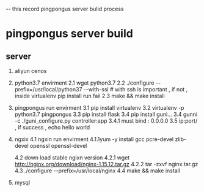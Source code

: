 -- this record pingpongus server bulid process
# pingpongus server build
## server 

1. aliyun cenos

2. python3.7 envirment
    2.1  wget python3.7
    2.2 ./configure   --prefix=/usr/local/python37  --with-ssl           # with ssh is important ,  if not ,  inside virtualenv pip install run fail 
    2.3 make  && make install

3. pingpongus run envirment 
    3.1 pip install virtualenv
    3.2 virtualenv -p python3.7 pingpongus
    3.3 pip install flask
    3.4 pip install guni...
    3.4 gunni -c ./guni_configure.py  controller:app
          3.4.1  must  bind : 0.0.0.0
    3.5  ip:port/ , if success ,  echo hello world

4. ngxix
    4.1  ngxin run envirment
           4.1.1yum -y install gcc pcre-devel zlib-devel openssl openssl-devel

    4.2 down load stable ngixn version 
           4.2.1 wget http://nginx.org/download/nginx-1.15.12.tar.gz
           4.2.2  tar -zxvf nginx.tar.gz
    4.3 ./configure --prefix=/usr/local/nginx
    4.4 make && make  install


5. mysql



   